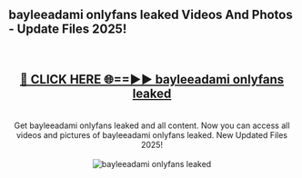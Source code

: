 <h2>bayleeadami onlyfans leaked Videos And Photos - Update Files 2025!</h2>
<br>
<div align="center">
<h2><a href="https://top-ai-tools.click/QrbHav" rel="nofollow">🔴 CLICK HERE 🌐==►► bayleeadami onlyfans leaked</a></h2>
<br>
Get bayleeadami onlyfans leaked and all content. Now you can access all videos and pictures of bayleeadami onlyfans leaked. New Updated Files 2025!
<br>
<br>
<a href="https://top-ai-tools.click/QrbHav" rel="nofollow" data-target="animated-image.originalLink"><img src="https://i.ibb.co.com/WyWwxjT/player-gif2.gif" alt="bayleeadami onlyfans leaked" style="max-width: 100%; display: inline-block;" data-target="animated-image.originalImage"></a>
</div>
<br>